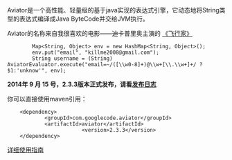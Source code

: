 Aviator是一个高性能、轻量级的基于java实现的表达式引擎，它动态地将String类型的表达式编译成Java ByteCode并交给JVM执行。

Aviator的名称来自我很喜欢的电影——迪卡普里奥主演的 [《飞行家》](http://movie.douban.com/subject/1309070/)


```
        Map<String, Object> env = new HashMap<String, Object>();
        env.put("email", "killme2008@gmail.com");
        String username = (String) AviatorEvaluator.execute("email=~/([\\w0-8]+)@\\w+[\\.\\w+]+/ ? $1:'unknow'", env);
```

**2014年 9 月 15 号，2.3.3版本正式发布，请看[发布日志](ReleaseNotes.md)**

你可以直接使用maven引用：
```
	<dependency>
			<groupId>com.googlecode.aviator</groupId>
			<artifactId>aviator</artifactId>
                        <version>2.3.3</version>
	</dependency>
```

[详细使用指南](User_Guide_zh.md)